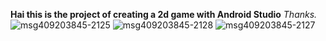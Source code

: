 **Hai this is the project of creating a 2d game with Android Studio**
_Thanks._ 
![msg409203845-2125](https://github.com/Nathamuni/2D-Game/assets/87070459/fee58d34-5601-4c64-86da-3bf19b503785)
![msg409203845-2128](https://github.com/Nathamuni/2D-Game/assets/87070459/80bf7b78-7432-4fb4-a82d-f449355d2814)
![msg409203845-2127](https://github.com/Nathamuni/2D-Game/assets/87070459/e81c9a07-fa90-458a-b8ff-74413e54a378)
